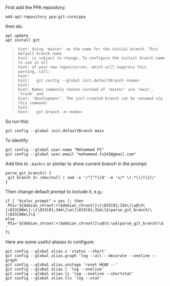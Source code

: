 First add the PPA repository:

`add-apt-repository ppa:git-core/ppa`

then do:

```shell
apt update
apt install git
```

> ```shell
> hint: Using 'master' as the name for the initial branch. This default branch name
> hint: is subject to change. To configure the initial branch name to use in all
> hint: of your new repositories, which will suppress this warning, call:
> hint:
> hint:   git config --global init.defaultBranch <name>
> hint:
> hint: Names commonly chosen instead of 'master' are 'main', 'trunk' and
> hint: 'development'. The just-created branch can be renamed via this command:
> hint:
> hint:   git branch -m <name>
> ```

So run this:

`git config --global init.defaultBranch main`

To identify:

```shell
git config --global user.name "Mohammad FS"
git config --global user.email "mohammad.fs243@gmail.com"
```

Add this to `.bashrc` or similar to show current branch in the prompt:

```shell
parse_git_branch() {
 git branch 2> /dev/null | sed -e '/^[^*]/d' -e 's/* \(.*\)/(\1)/'
}
```

Then change default prompt to include it, e.g.:

```shell
if [ "$color_prompt" = yes ]; then
 PS1='${debian_chroot:+($debian_chroot)}\[\033[01;32m\]\u@\h\[\033[00m\]:\[\033[01;34m\]\w\[\033[01;31m\]$(parse_git_branch)\[\033[00m\]\$ '
else
 PS1='${debian_chroot:+($debian_chroot)}\u@\h:\w$(parse_git_branch)\$ '
fi
```

Here are some useful aliases to configure:

```shell
git config --global alias.s 'status --short'
git config --global alias.graph 'log --all --decorate --oneline --graph'
git config --global alias.unstage 'reset HEAD --'
git config --global alias.l 'log --oneline'
git config --global alias.ls 'log --oneline --shortstat'
git config --global alias.lls 'log --stat'
```
